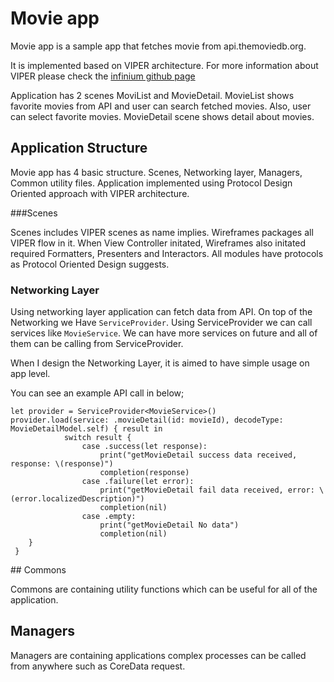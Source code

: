 # Movie app

Movie app is a sample app that fetches movie from api.themoviedb.org.

It is implemented based on VIPER architecture. For more information about VIPER please check the [infinium github page](https://github.com/infinum/iOS-VIPER-Xcode-Templates)

Application has 2 scenes MoviList and MovieDetail.
MovieList shows favorite movies from API and user can search fetched movies. Also, user can select favorite movies. 
MovieDetail scene shows detail about movies.

## Application Structure

Movie app has 4 basic structure. Scenes, Networking layer, Managers, Common utility files. 
Application implemented using Protocol Design Oriented approach with VIPER architecture.

###Scenes

Scenes includes VIPER scenes as name implies. Wireframes packages all VIPER flow in it. When View Controller initated, Wireframes also initated required Formatters, Presenters and Interactors. All modules have protocols as Protocol Oriented Design suggests.


### Networking Layer

Using networking layer application can fetch data from API. On top of the Networking we Have `ServiceProvider`. Using ServiceProvider we can call services like `MovieService`. We can have more services on future and all of them can be calling from ServiceProvider. 

When I design the Networking Layer, it is aimed to have simple usage on app level.

You can see an example API call in below; 

```
let provider = ServiceProvider<MovieService>()
provider.load(service: .movieDetail(id: movieId), decodeType: MovieDetailModel.self) { result in
            switch result {
                case .success(let response):
                    print("getMovieDetail success data received, response: \(response)")
                    completion(response)
                case .failure(let error):
                    print("getMovieDetail fail data received, error: \(error.localizedDescription)")
                    completion(nil)
                case .empty:
                    print("getMovieDetail No data")
                    completion(nil)
    }
 }
```
## Commons

Commons are containing utility functions which can be useful for all of the application.

## Managers 

Managers are containing applications complex processes can be called from anywhere such as CoreData request. 

